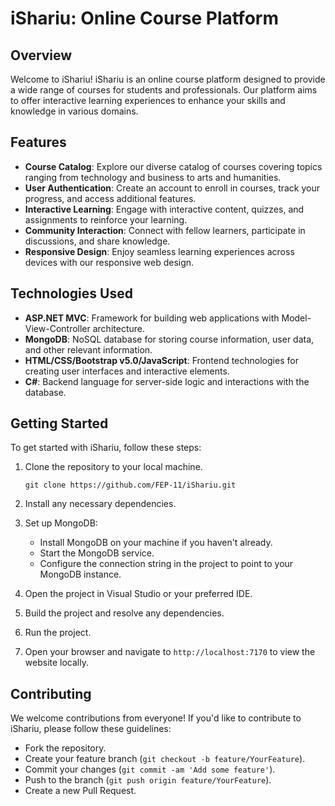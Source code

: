 # iShariu: Online Course Platform

## Overview
Welcome to iShariu! iShariu is an online course platform designed to provide a wide range of courses for students and professionals. Our platform aims to offer interactive learning experiences to enhance your skills and knowledge in various domains.

## Features
- **Course Catalog**: Explore our diverse catalog of courses covering topics ranging from technology and business to arts and humanities.
- **User Authentication**: Create an account to enroll in courses, track your progress, and access additional features.
- **Interactive Learning**: Engage with interactive content, quizzes, and assignments to reinforce your learning.
- **Community Interaction**: Connect with fellow learners, participate in discussions, and share knowledge.
- **Responsive Design**: Enjoy seamless learning experiences across devices with our responsive web design.

## Technologies Used
- **ASP.NET MVC**: Framework for building web applications with Model-View-Controller architecture.
- **MongoDB**: NoSQL database for storing course information, user data, and other relevant information.
- **HTML/CSS/Bootstrap v5.0/JavaScript**: Frontend technologies for creating user interfaces and interactive elements.
- **C#**: Backend language for server-side logic and interactions with the database.

## Getting Started
To get started with iShariu, follow these steps:
1. Clone the repository to your local machine.
   ```
   git clone https://github.com/FEP-11/iShariu.git
   ```
2. Install any necessary dependencies.

3. Set up MongoDB:
   - Install MongoDB on your machine if you haven't already.
   - Start the MongoDB service.
   - Configure the connection string in the project to point to your MongoDB instance.

4. Open the project in Visual Studio or your preferred IDE.
5. Build the project and resolve any dependencies.
6. Run the project.
7. Open your browser and navigate to `http://localhost:7170` to view the website locally.

## Contributing
We welcome contributions from everyone! If you'd like to contribute to iShariu, please follow these guidelines:
- Fork the repository.
- Create your feature branch (`git checkout -b feature/YourFeature`).
- Commit your changes (`git commit -am 'Add some feature'`).
- Push to the branch (`git push origin feature/YourFeature`).
- Create a new Pull Request.
